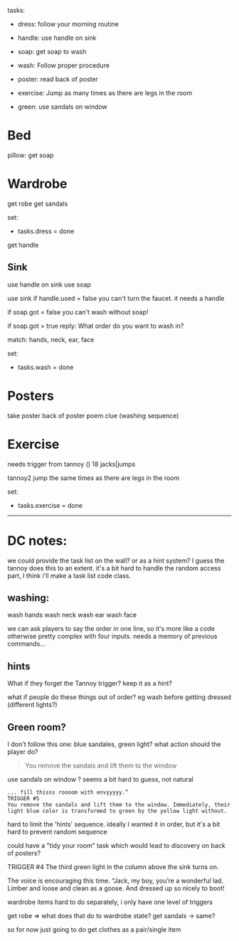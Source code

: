 tasks:
  - dress: follow your morning routine

  - handle: use handle on sink
  - soap: get soap to wash
  - wash: Follow proper procedure

  - poster: read back of poster
  - exercise: Jump as many times as there are legs in the room

  - green: use sandals on window

# Bed
pillow:
  get soap

# Wardrobe
get robe
get sandals

set:
- tasks.dress = done

get handle


## Sink
use handle on sink
use soap

use sink
  if handle.used = false
    you can't turn the faucet. it needs a handle

  if soap.got = false
    you can't wash without soap!

  if soap.got = true
    reply: What order do you want to wash in?

match: hands, neck, ear, face

set:
- tasks.wash = done


# Posters
take poster
  back of poster
  poem clue (washing sequence)


# Exercise
needs trigger from tannoy ()
18 jacks|jumps

tannoy2
  jump the same times as there are legs in the room

set:
- tasks.exercise = done

----

# DC notes:

we could provide the task list on the wall?
or as a hint system? I guess the tannoy does this to an extent.
it's a bit hard to handle the random access part, I think i'll make a task list code class.

## washing:

wash hands
wash neck
wash ear
wash face

we can ask players to say the order in one line, so it's more like a code
otherwise pretty complex with four inputs. needs a memory of previous commands...

## hints
What if they forget the Tannoy trigger?
keep it as a hint?

what if people do these things out of order?
eg wash before getting dressed (different lights?)

## Green room?
I don't follow this one: blue sandales, green light?
what action should the player do?

> You remove the sandals and lift them to the window

use sandals on window ?
seems a bit hard to guess, not natural

    ... fill thisss roooom with envyyyyy.”
    TRIGGER #5
    You remove the sandals and lift them to the window. Immediately, their light blue color is transformed to green by the yellow light without.


hard to limit the 'hints' sequence.
ideally I wanted it in order, but it's a bit hard to prevent random sequence

could have a "tidy your room" task which would lead to discovery on back of posters?


TRIGGER #4
The third green light in the column above the sink turns on.

The voice is encouraging this time. “Jack, my boy, you’re a wonderful lad. Limber and loose and clean as a goose. And dressed up so nicely to boot!



wardrobe items
hard to do separately,
i only have one level of triggers

get robe => what does that do to wardrobe state?
get sandals -> same?

so for now just going to do get clothes as a pair/single item




